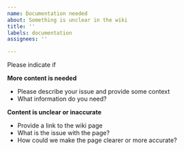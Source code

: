 ```yaml
---
name: Documentation needed
about: Something is unclear in the wiki
title: ''
labels: documentation
assignees: ''

---
```


Please indicate if

**More content is needed**
- Please describe your issue and provide some context
- What information do you need?

**Content is unclear or inaccurate**
- Provide a link to the wiki page
- What is the issue with the page? 
- How could we make the page clearer or more accurate?
